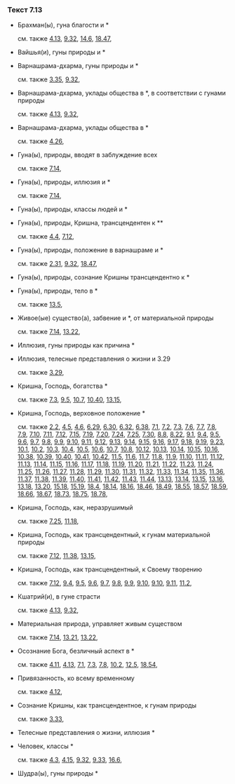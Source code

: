 ### Текст 7.13
	
- Брахман(ы), гуна благости и \*

	см. также  [4.13](../04/0413.md),  [9.32](../09/0932.md),  [14.6](../14/1406.md),  [18.47](../18/1847.md), 
	
- Вайшья(и), гуны природы и \*

	
- Варнашрама-дхарма, гуны природы и \*

	см. также  [3.35](../03/0335.md),  [9.32](../09/0932.md), 
	
- Варнашрама-дхарма, уклады общества в \*, в соответствии с гунами природы

	см. также  [4.13](../04/0413.md),  [9.32](../09/0932.md), 
	
- Варнашрама-дхарма, уклады общества в \*

	см. также  [4.26](../04/0426.md), 
	
- Гуна(ы), природы, вводят в заблуждение всех

	см. также  [7.14](../07/0714.md), 
	
- Гуна(ы), природы, иллюзия и \*

	см. также  [7.14](../07/0714.md), 
	
- Гуна(ы), природы, классы людей и \*

	
- Гуна(ы), природы, Кришна, трансцендентен к \*\*

	см. также  [4.4](../04/0404.md),  [7.12](../07/0712.md), 
	
- Гуна(ы), природы, положение в варнашраме и \*

	см. также  [2.31](../02/0231.md),  [9.32](../09/0932.md),  [18.47](../18/1847.md), 
	
- Гуна(ы), природы, сознание Кришны трансцендентно к \*

	
- Гуна(ы), природы, тело в \*

	см. также  [13.5](../13/1305.md), 
	
- Живое(ые) существо(а), забвение и \*, от материальной природы

	см. также  [7.14](../07/0714.md),  [13.22](../13/1322.md), 
	
- Иллюзия, гуны природы как причина \*

	
- Иллюзия, телесные представления о жизни и 3.29

	см. также  [3.29](../03/0329.md), 
	
- Кришна, Господь, богатства \*

	см. также  [7.3](../07/0703.md),  [9.5](../09/0905.md),  [10.7](../10/1007.md),  [10.40](../10/1040.md),  [13.15](../13/1315.md), 
	
- Кришна, Господь, верховное положение \*

	см. также  [2.2](../02/0202.md),  [4.5](../04/0405.md),  [4.6](../04/0406.md),  [6.29](../06/0629.md),  [6.30](../06/0630.md),  [6.32](../06/0632.md),  [6.38](../06/0638.md),  [7.1](../07/0701.md),  [7.2](../07/0702.md),  [7.3](../07/0703.md),  [7.6](../07/0706.md),  [7.7](../07/0707.md),  [7.8](../07/0708.md),  [7.9](../07/0709.md),  [7.10](../07/0710.md),  [7.11](../07/0711.md),  [7.12](../07/0712.md),  [7.15](../07/0715.md),  [7.19](../07/0719.md),  [7.20](../07/0720.md),  [7.24](../07/0724.md),  [7.25](../07/0725.md),  [7.30](../07/0730.md),  [8.8](../08/0808.md),  [8.22](../08/0822.md),  [9.1](../09/0901.md),  [9.4](../09/0904.md),  [9.5](../09/0905.md),  [9.6](../09/0906.md),  [9.7](../09/0907.md),  [9.8](../09/0908.md),  [9.9](../09/0909.md),  [9.10](../09/0910.md),  [9.11](../09/0911.md),  [9.12](../09/0912.md),  [9.13](../09/0913.md),  [9.14](../09/0914.md),  [9.15](../09/0915.md),  [9.16](../09/0916.md),  [9.17](../09/0917.md),  [9.18](../09/0918.md),  [9.19](../09/0919.md),  [9.23](../09/0923.md),  [10.1](../10/1001.md),  [10.2](../10/1002.md),  [10.3](../10/1003.md),  [10.4](../10/1004.md),  [10.5](../10/1005.md),  [10.6](../10/1006.md),  [10.7](../10/1007.md),  [10.8](../10/1008.md),  [10.12](../10/1012.md),  [10.13](../10/1013.md),  [10.14](../10/1014.md),  [10.15](../10/1015.md),  [10.16](../10/1016.md),  [10.38](../10/1038.md),  [10.39](../10/1039.md),  [10.40](../10/1040.md),  [10.41](../10/1041.md),  [10.42](../10/1042.md),  [11.5](../11/1105.md),  [11.6](../11/1106.md),  [11.7](../11/1107.md),  [11.8](../11/1108.md),  [11.9](../11/1109.md),  [11.10](../11/1110.md),  [11.11](../11/1111.md),  [11.12](../11/1112.md),  [11.13](../11/1113.md),  [11.14](../11/1114.md),  [11.15](../11/1115.md),  [11.16](../11/1116.md),  [11.17](../11/1117.md),  [11.18](../11/1118.md),  [11.19](../11/1119.md),  [11.20](../11/1120.md),  [11.21](../11/1121.md),  [11.22](../11/1122.md),  [11.23](../11/1123.md),  [11.24](../11/1124.md),  [11.25](../11/1125.md),  [11.26](../11/1126.md),  [11.27](../11/1127.md),  [11.28](../11/1128.md),  [11.29](../11/1129.md),  [11.30](../11/1130.md),  [11.31](../11/1131.md),  [11.32](../11/1132.md),  [11.33](../11/1133.md),  [11.34](../11/1134.md),  [11.35](../11/1135.md),  [11.36](../11/1136.md),  [11.37](../11/1137.md),  [11.38](../11/1138.md),  [11.39](../11/1139.md),  [11.40](../11/1140.md),  [11.41](../11/1141.md),  [11.42](../11/1142.md),  [11.43](../11/1143.md),  [11.44](../11/1144.md),  [13.13](../13/1313.md),  [13.14](../13/1314.md),  [13.15](../13/1315.md),  [13.16](../13/1316.md),  [13.18](../13/1318.md),  [13.20](../13/1320.md),  [15.18](../15/1518.md),  [15.19](../15/1519.md),  [18.4](../18/1804.md),  [18.14](../18/1814.md),  [18.16](../18/1816.md),  [18.46](../18/1846.md),  [18.49](../18/1849.md),  [18.55](../18/1855.md),  [18.57](../18/1857.md),  [18.59](../18/1859.md),  [18.66](../18/1866.md),  [18.67](../18/1867.md),  [18.73](../18/1873.md),  [18.75](../18/1875.md),  [18.78](../18/1878.md), 
	
- Кришна, Господь, как, неразрушимый

	см. также  [7.25](../07/0725.md),  [11.18](../11/1118.md), 
	
- Кришна, Господь, как трансцендентный, к гунам материальной природы

	см. также  [7.12](../07/0712.md),  [11.38](../11/1138.md),  [13.15](../13/1315.md), 
	
- Кришна, Господь, как трансцендентный, к Своему творению

	см. также  [7.12](../07/0712.md),  [9.4](../09/0904.md),  [9.5](../09/0905.md),  [9.6](../09/0906.md),  [9.7](../09/0907.md),  [9.8](../09/0908.md),  [9.9](../09/0909.md),  [9.10](../09/0910.md),  [9.10](../09/0910.md),  [9.11](../09/0911.md),  [11.2](../11/1102.md), 
	
- Кшатрий(и), в гуне страсти

	см. также  [4.13](../04/0413.md),  [9.32](../09/0932.md), 
	
- Материальная природа, управляет живым существом

	см. также  [7.14](../07/0714.md),  [13.21](../13/1321.md),  [13.22](../13/1322.md), 
	
- Осознание Бога, безличный аспект в \*

	см. также  [4.11](../04/0411.md),  [4.13](../04/0413.md),  [7.1](../07/0701.md),  [7.3](../07/0703.md),  [7.8](../07/0708.md),  [10.2](../10/1002.md),  [12.5](../12/1205.md),  [18.54](../18/1854.md), 
	
- Привязанность, ко всему временному

	см. также  [4.12](../04/0412.md), 
	
- Сознание Кришны, как трансцендентное, к гунам природы

	см. также  [3.33](../03/0333.md), 
	
- Телесные представления о жизни, иллюзия \*

	
- Человек, классы \*

	см. также  [4.3](../04/0403.md),  [4.15](../04/0415.md),  [9.32](../09/0932.md),  [9.33](../09/0933.md),  [16.6](../16/1606.md), 
	
- Шудра(ы), гуны природы \*

